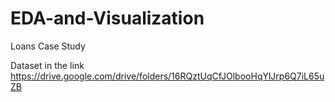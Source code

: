 # EDA-and-Visualization
Loans Case Study

Dataset in the link
https://drive.google.com/drive/folders/16RQztUqCfJOlbooHqYlJrp6Q7iL65uZB
